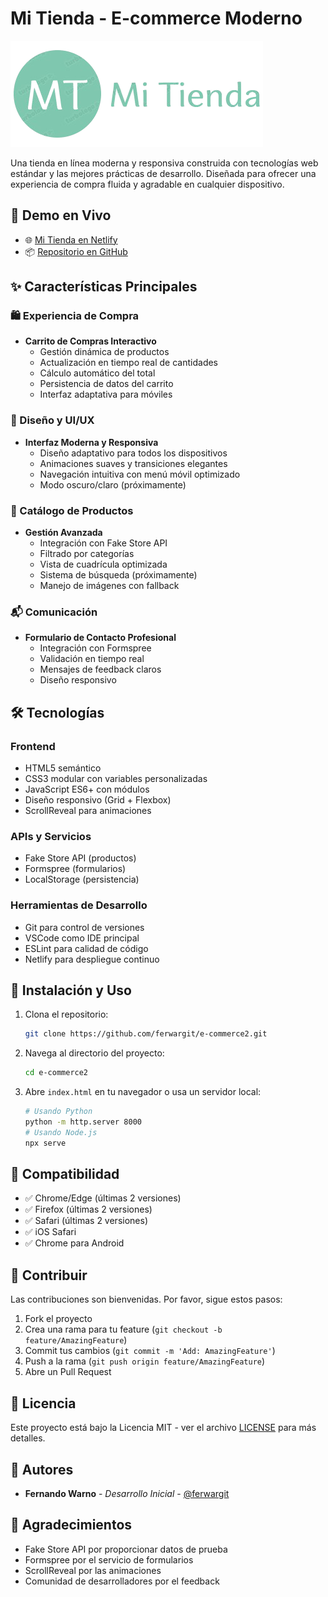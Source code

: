# Mi Tienda - E-commerce Moderno

![Mi Tienda Logo](./img/logo/logo.png)

Una tienda en línea moderna y responsiva construida con tecnologías web estándar y las mejores prácticas de desarrollo. Diseñada para ofrecer una experiencia de compra fluida y agradable en cualquier dispositivo.

## 🚀 Demo en Vivo

- 🌐 [Mi Tienda en Netlify](https://e-commerce2-appweb.netlify.app/)
- 📦 [Repositorio en GitHub](https://github.com/ferwargit/e-commerce2)

## ✨ Características Principales

### 🛍️ Experiencia de Compra
- **Carrito de Compras Interactivo**
  - Gestión dinámica de productos
  - Actualización en tiempo real de cantidades
  - Cálculo automático del total
  - Persistencia de datos del carrito
  - Interfaz adaptativa para móviles

### 🎨 Diseño y UI/UX
- **Interfaz Moderna y Responsiva**
  - Diseño adaptativo para todos los dispositivos
  - Animaciones suaves y transiciones elegantes
  - Navegación intuitiva con menú móvil optimizado
  - Modo oscuro/claro (próximamente)

### 📱 Catálogo de Productos
- **Gestión Avanzada**
  - Integración con Fake Store API
  - Filtrado por categorías
  - Vista de cuadrícula optimizada
  - Sistema de búsqueda (próximamente)
  - Manejo de imágenes con fallback

### 📬 Comunicación
- **Formulario de Contacto Profesional**
  - Integración con Formspree
  - Validación en tiempo real
  - Mensajes de feedback claros
  - Diseño responsivo

## 🛠️ Tecnologías

### Frontend
- HTML5 semántico
- CSS3 modular con variables personalizadas
- JavaScript ES6+ con módulos
- Diseño responsivo (Grid + Flexbox)
- ScrollReveal para animaciones

### APIs y Servicios
- Fake Store API (productos)
- Formspree (formularios)
- LocalStorage (persistencia)

### Herramientas de Desarrollo
- Git para control de versiones
- VSCode como IDE principal
- ESLint para calidad de código
- Netlify para despliegue continuo

## 🚀 Instalación y Uso

1. Clona el repositorio:
   ```bash
   git clone https://github.com/ferwargit/e-commerce2.git
   ```

2. Navega al directorio del proyecto:
   ```bash
   cd e-commerce2
   ```

3. Abre `index.html` en tu navegador o usa un servidor local:
   ```bash
   # Usando Python
   python -m http.server 8000
   # Usando Node.js
   npx serve
   ```

## 📱 Compatibilidad

- ✅ Chrome/Edge (últimas 2 versiones)
- ✅ Firefox (últimas 2 versiones)
- ✅ Safari (últimas 2 versiones)
- ✅ iOS Safari
- ✅ Chrome para Android

## 🤝 Contribuir

Las contribuciones son bienvenidas. Por favor, sigue estos pasos:

1. Fork el proyecto
2. Crea una rama para tu feature (`git checkout -b feature/AmazingFeature`)
3. Commit tus cambios (`git commit -m 'Add: AmazingFeature'`)
4. Push a la rama (`git push origin feature/AmazingFeature`)
5. Abre un Pull Request

## 📄 Licencia

Este proyecto está bajo la Licencia MIT - ver el archivo [LICENSE](LICENSE) para más detalles.

## 👥 Autores

- **Fernando Warno** - *Desarrollo Inicial* - [@ferwargit](https://github.com/ferwargit)

## 🙏 Agradecimientos

- Fake Store API por proporcionar datos de prueba
- Formspree por el servicio de formularios
- ScrollReveal por las animaciones
- Comunidad de desarrolladores por el feedback
